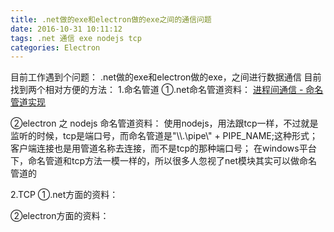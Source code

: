 ```yaml
---
title: .net做的exe和electron做的exe之间的通信问题
date: 2016-10-31 10:11:12
tags: .net 通信 exe nodejs tcp
categories: Electron
---
```


<!--more-->

目前工作遇到个问题：
.net做的exe和electron做的exe，之间进行数据通信
目前找到两个相对方便的方法：
1.命名管道
①.net命名管道资料：
[进程间通信 - 命名管道实现](http://www.cnblogs.com/BoyXiao/archive/2011/01/02/1924188.html)

②electron 之 nodejs 命名管道资料：
使用nodejs，用法跟tcp一样，不过就是监听的时候，tcp是端口号，而命名管道是"\\\\.\\pipe\\" + PIPE_NAME;这种形式；
客户端连接也是用管道名称去连接，而不是tcp的那种端口号；
在windows平台下，命名管道和tcp方法一模一样的，所以很多人忽视了net模块其实可以做命名管道的

2.TCP
①.net方面的资料：

②electron方面的资料：